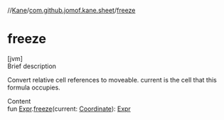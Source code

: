 //[Kane](../index.md)/[com.github.jomof.kane.sheet](index.md)/[freeze](freeze.md)



# freeze  
[jvm]  
Brief description  


Convert relative cell references to moveable. current is the cell that this formula occupies.

  
Content  
fun [Expr](../com.github.jomof.kane/-expr/index.md).[freeze](freeze.md)(current: [Coordinate](../com.github.jomof.kane/-coordinate/index.md)): [Expr](../com.github.jomof.kane/-expr/index.md)  



